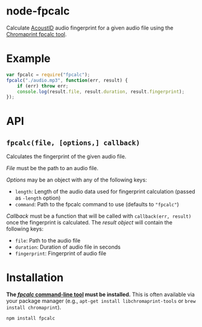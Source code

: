# node-fpcalc

Calculate [AcoustID](http://acoustid.org/) audio fingerprint for a given
audio file using the [Chromaprint fpcalc
tool](http://acoustid.org/chromaprint).

# Example

```js
var fpcalc = require("fpcalc");
fpcalc("./audio.mp3", function(err, result) {
	if (err) throw err;
	console.log(result.file, result.duration, result.fingerprint);
});
```

# API

## `fpcalc(file, [options,] callback)`

Calculates the fingerprint of the given audio file.

*File* must be the path to an audio file.

*Options* may be an object with any of the following keys:

 * `length`: Length of the audio data used for fingerprint calculation
   (passed as `-length` option)
 * `command`: Path to the fpcalc command to use (defaults to `"fpcalc"`)

*Callback* must be a function that will be called with `callback(err,
result)` once the fingerprint is calculated. The *result object* will
contain the following keys:

 * `file`: Path to the audio file
 * `duration`: Duration of audio file in seconds
 * `fingerprint`: Fingerprint of audio file

# Installation

**The [*fpcalc* command-line tool](http://acoustid.org/chromaprint) must
be installed.** This is often available via your package manager (e.g.,
`apt-get install libchromaprint-tools` or `brew install chromaprint`).

```
npm install fpcalc
```
